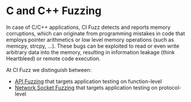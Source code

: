 # C and C++ Fuzzing
In case of C/C++ applications, CI Fuzz detects and reports memory corruptions, which can originate from programming mistakes in code that employs pointer arithmetics or low level memory operations (such as memcpy, strcpy, ...). These bugs can be exploited to read or even write arbitrary data into the memory, resulting in information leakage (think Heartbleed) or remote code execution.

At CI Fuzz we distinguish between:

* [API Fuzzing](https://github.com/ci-fuzz/CI-Fuzz-Playground/tree/main/c_cpp/api_fuzzing) that targets application testing on function-level
* [Network Socket Fuzzing](https://github.com/ci-fuzz/CI-Fuzz-Playground/tree/main/c_cpp/network_socket) that targets application testing on protocol-level

